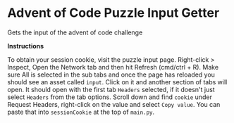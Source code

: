 # Advent of Code Puzzle Input Getter
Gets the input of the advent of code challenge

**Instructions**

To obtain your session cookie, visit the puzzle input page. Right-click > Inspect, Open the Network tab and then hit Refresh (cmd/ctrl + R). Make sure All is selected in the sub tabs and once the page has reloaded you should see an asset called `input`. Click on it and another section of tabs will open. It should open with the first tab `Headers` selected, if it doesn't just select `Headers` from the tab options. Scroll down and find `cookie` under Request Headers, right-click on the value and select `Copy value`. You can paste that into `sessionCookie` at the top of `main.py`.
